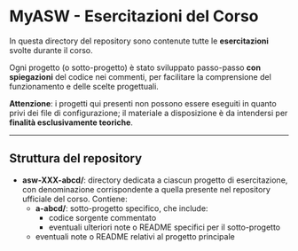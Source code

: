 # MyASW - Esercitazioni del Corso

In questa directory del repository sono contenute tutte le **esercitazioni** svolte durante il corso.

Ogni progetto (o sotto-progetto) è stato sviluppato passo-passo **con spiegazioni** del codice nei commenti, per facilitare la comprensione del funzionamento e delle scelte progettuali.

**Attenzione**: i progetti qui presenti non possono essere eseguiti in quanto privi dei file di configurazione; il materiale a disposizione è da intendersi per **finalità esclusivamente teoriche**.

---

## Struttura del repository

- **asw-XXX-abcd/**: directory dedicata a ciascun progetto di esercitazione, con denominazione corrispondente a quella presente nel repository ufficiale del corso.
    Contiene:
    - **a-abcd/**: sotto-progetto specifico, che include:
        - codice sorgente commentato
        - eventuali ulteriori note o README specifici per il sotto-progetto
    - eventuali note o README relativi al progetto principale
